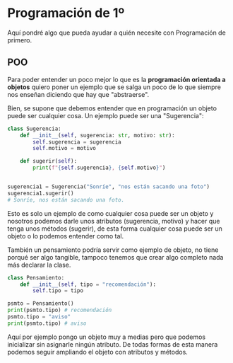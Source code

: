 # Programación de 1º

Aquí pondré algo que pueda ayudar a quién necesite con Programación de primero.

## POO

Para poder entender un poco mejor lo que es la **programación
orientada a objetos** quiero poner un ejemplo que se salga un poco
de lo que siempre nos enseñan diciendo que hay que "abstraerse".

Bien, se supone que debemos entender que en programación un objeto
puede ser cualquier cosa. Un ejemplo puede ser una "Sugerencia":

```py
class Sugerencia:
    def __init__(self, sugerencia: str, motivo: str):
        self.sugerencia = sugerencia
        self.motivo = motivo

    def sugerir(self):
        print(f"{self.sugerencia}, {self.motivo}")


sugerencia1 = Sugerencia("Sonríe", "nos están sacando una foto")
sugerencia1.sugerir()
# Sonríe, nos están sacando una foto.
```

Esto es solo un ejemplo de como cualquier cosa puede ser un objeto
y nosotros podemos darle unos atributos (sugerencia, motivo) y hacer que tenga
unos métodos (sugerir), de esta forma cualquier cosa puede ser un objeto
o lo podemos entender como tal.

También un pensamiento podría servir como ejemplo de objeto,
no tiene porqué ser algo tangible, tampoco tenemos que crear algo completo
nada más declarar la clase.

```py
class Pensamiento:
    def __init__(self, tipo = "recomendación"):
        self.tipo = tipo

psmto = Pensamiento()
print(psmto.tipo) # recomendación
psmto.tipo = "aviso"
print(psmto.tipo) # aviso
```

Aquí por ejemplo pongo un objeto muy a medias pero que podemos inicializar sin
asignarle ningún atributo. De todas formas de esta manera podemos seguir
ampliando el objeto con atributos y métodos.
